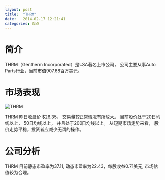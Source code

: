 ```yaml
---
layout: post
title:  "THRM"
date:   2014-02-17 12:21:41
categories: 观点
---
```


# 简介
THRM（Gentherm Incorporated）是USA著名上市公司，
公司主要从事Auto Parts行业，当前市值907.68百万美元。

# 市场表现

![THRM](http://finviz.com/chart.ashx?t=THRM&ty=c&ta=1&p=d&s=l)

THRM 昨日收盘价 $26.35，
交易量较正常情况有所放大。
目前股价处于20日均线以上，
50日均线以上，
并且处于200日均线以上。
从短期市场走势来看，
股价走势平稳，投资者应减少无谓的操作。

# 公司分析
THRM 目前静态市盈率为37.11, 动态市盈率为22.43，每股收益0.71美元,
市场估值较为合理。
